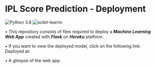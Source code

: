 # IPL Score Prediction - Deployment
![Python 3.8](https://img.shields.io/badge/Python-3.8-blueviolet) ![scikit-learnn](https://img.shields.io/badge/Library-Scikit_Learn-orange.svg)

• This repository consists of files required to deploy a ___Machine Learning Web App___ created with ___Flask___ on ___Heroku___ platform.

• If you want to view the deployed model, click on the following link:<br />
Deployed at: 

• A glimpse of the web app:

